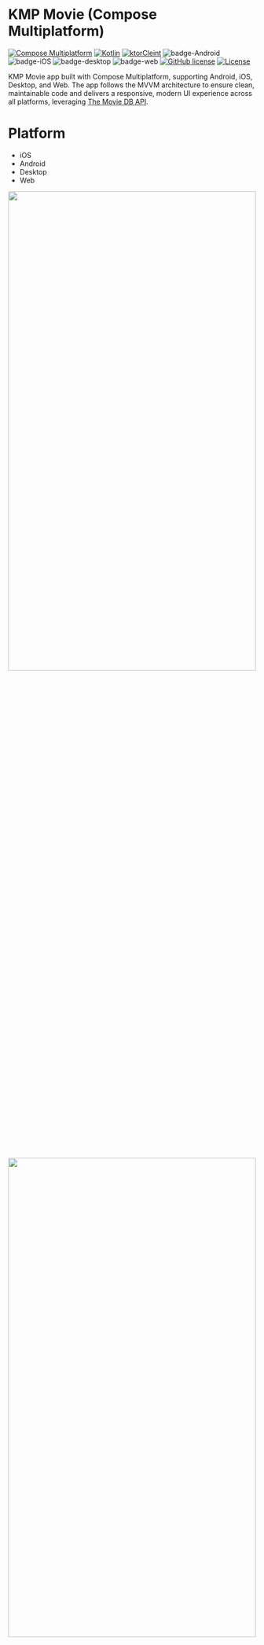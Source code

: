 # KMP Movie (Compose Multiplatform)

[![Compose Multiplatform](https://img.shields.io/badge/Compose%20Multiplatform-v1.9.1-green)](https://developer.android.com/jetpack/compose)
[![Kotlin](https://img.shields.io/badge/Kotlin-2.2.21-blue.svg?style=flat&logo=kotlin)](https://kotlinlang.org)
[![ktorCleint](https://img.shields.io/badge/ktor_client-3.3.1-pink)](https://ktor.io/docs/welcome.html)
![badge-Android](https://img.shields.io/badge/Platform-Android-brightgreen)
![badge-iOS](https://img.shields.io/badge/Platform-iOS-lightgray)
![badge-desktop](http://img.shields.io/badge/Platform-Desktop-4D76CD.svg?style=flat)
![badge-web](https://img.shields.io/badge/Platform-Web-blueviolet.svg?style=flat)
[![GitHub license](https://img.shields.io/badge/license-Apache%20License%202.0-blue.svg?style=flat)](https://www.apache.org/licenses/LICENSE-2.0)
<a href="https://github.com/piashcse"><img alt="License" src="https://img.shields.io/static/v1?label=GitHub&message=piashcse&color=C51162"/></a>

KMP Movie app built with Compose Multiplatform, supporting Android, iOS, Desktop, and Web. The app
follows the MVVM architecture to ensure clean, maintainable code and delivers a responsive, modern
UI experience across all platforms, leveraging [The Movie DB API](https://www.themoviedb.org). </br>

# Platform

- iOS
- Android
- Desktop
- Web

<p float="center">
  <img width="100%" height="50%" src="https://github.com/piashcse/kmm-movie/blob/master/screenshots/Screenshot 2024-11-06-movie.png"/> </br></br>
  <img width="100%" height="50%" src="https://github.com/piashcse/kmm-movie/blob/master/screenshots/Screenshot 2024-11-06-detail.png" /></br></br>
  <img width="100%" height="50%" src="https://github.com/piashcse/kmm-movie/blob/master/screenshots/Screen Recording 2024-11-06.gif" />
</p>

# Main Features

### Movies
- 🎞 Now Playing, Popular, Top Rated & Upcoming movie sections
- 🔍 Movie Detail Pages with Cast & Crew
- 🎯 Recommended Movies
- 🔍 Search Movies
- 👤 Artist/Actor Detail Page with navigation from movie cast

### TV Series
- 📺 Airing Today, On The Air, Popular & Upcoming TV series sections
- 🔍 TV Series Detail Pages with Cast & Crew
- 🎯 Recommended TV Series
- 🔍 Search TV Series
- 👤 Artist/Actor Detail Page with navigation from TV series cast

### Celebrity
- 🌟 Popular and Trending Celebrities/Persons sections
- 🔍 Celebrity Search functionality
- 👤 Celebrity Detail Page with navigation from movie/tv cast
### Common Features
- 🧭 **Bottom Navigation**
- 🚦 **Navigation Rail**
- 📄 **Pagination** supports for all platforms 

## Architecture

- **MVVM Architecture (Model - ComposableView - ViewModel)**

<p float="left">
  <img width="100%" height="60%" src="https://github.com/piashcse/kmm-movie/blob/master/screenshots/mvvm_architecture.png" />
</p>

## API Key 🔑

You will need to provide a developer key to fetch the data from TMDB API.

* Generate a new key (v3 auth) from [here](https://www.themoviedb.org/settings/api). Copy the key
  and go back to the project.
* Add a new entry in `local.properties` file:

```kotlin
API_KEY=superSecretSampleApiKeyOf32Chars
```
#### ⚠️ If you haven’t generated an API key yet, feel free to use the demo key below for development use only.

```kotlin
API_KEY=59cd6896d8432f9c69aed9b86b9c2931
```

## Built With 🛠

- [Compose Multiplatform](https://github.com/JetBrains/compose-multiplatform) - Compose
  Multiplatform, a modern UI framework for Kotlin that makes building performant and beautiful user
  interfaces.
- [PreCompose](https://github.com/Tlaster/PreCompose) - Compose Multiplatform Navigation && State
  Management
- [Ktor Client](https://ktor.io/docs/welcome.html) - Ktor includes a multiplatform asynchronous HTTP
  client, which allows you to make requests and handle responses.
- [Koin](https://insert-koin.io/) - A pragmatic lightweight dependency injection framework for Kotlin
- [kotlinx.serialization](https://github.com/Kotlin/kotlinx.serialization) - Kotlin multiplatform /
  multi-format reflectionless serialization
- [View Model](https://developer.android.com/topic/libraries/architecture/viewmodel) - The ViewModel
  class is a business logic or screen level state holder. It exposes state to the UI and
  encapsulates related business logic
- [Coroutines](https://kotlinlang.org/docs/reference/coroutines-overview.html) - For asynchronous
  and more.
- [Flow](https://kotlin.github.io/kotlinx.coroutines/kotlinx-coroutines-core/kotlinx.coroutines.flow/-flow/) -
  A cold asynchronous data stream that sequentially emits values and completes normally or with an
  exception.
- [Landscapist](https://github.com/skydoves/landscapist) - 🌻 A pluggable, highly optimized Jetpack
  Compose and Kotlin Multiplatform image loading library that fetches and displays network images
  with Glide, Coil, and Fresco.
- [Android Studio](https://developer.android.com/studio/intro) - Android Studio is the official
  Integrated Development Environment (IDE) for Android app development.
- [XCode](https://developer.apple.com/xcode/) - Xcode 14 includes everything you need to develop,
  test, and distribute apps across all Apple platforms.

## Before running!

- check your system with [KDoctor](https://github.com/Kotlin/kdoctor)
- install JDK 11 or higher on your machine
- add `local.properties` file to the project root and set a path to Android SDK there

### Android

To run the application on Android device/emulator:

- open the project in Android Studio and run the imported android run configuration

To build the application bundle:

- run `./gradlew :composeApp:assembleDebug`
- find `.apk` file in `composeApp/build/outputs/apk/debug/composeApp-debug.apk`
  Run android simulator UI tests: `./gradlew :composeApp:pixel5Check`

### iOS

To run the application on an iPhone device/simulator:

- Open `iosApp/iosApp.xcproject` in Xcode and run standard configuration
- Or
  use [Kotlin Multiplatform Mobile plugin](https://plugins.jetbrains.com/plugin/14936-kotlin-multiplatform-mobile)
  for Android Studio
  Run iOS simulator UI tests: `./gradlew :composeApp:iosSimulatorArm64Test`

### Desktop

- Run the desktop application: `./gradlew :composeApp:run`
- Run desktop UI tests: `./gradlew :composeApp:jvmTest`

### Web

- Before running make sure you have `yarn 1.22.22`
- Run the web application: `./gradlew wasmJsBrowserDevelopmentRun`

## Project structure

### [`composeApp`](/composeApp)

This is a Kotlin module that contains the logic common for all platforms.
This shared module is where you write your Compose Multiplatform code. In
`composeApp/src/commonMain/kotlin/App.kt`, you can find the shared root `@Composable` function for
your app.
It uses Gradle as the build system. You can add dependencies and change settings in
`composeApp/build.gradle.kts`. The shared module builds into platform-specific libraries:
- Android library for Android
- Framework for iOS
- JVM library for Desktop
- JavaScript library for Web

#### Complete `composeApp` directory structure

The complete structure of the `composeApp` module showing all platform-specific directories:

```
composeApp/
├── build.gradle.kts
├── src/
│   ├── androidMain/
│   │   ├── kotlin/
│   │   ├── res/
│   │   │   ├── drawable/
│   │   │   ├── drawable-v24/
│   │   │   ├── mipmap-anydpi-v26/
│   │   │   ├── mipmap-hdpi/
│   │   │   ├── mipmap-mdpi/
│   │   │   ├── mipmap-xhdpi/
│   │   │   ├── mipmap-xxhdpi/
│   │   │   ├── mipmap-xxxhdpi/
│   │   │   └── values/
│   │   └── AndroidManifest.xml
│   ├── commonMain/
│   │   ├── composeResources/
│   │   │   ├── drawable/
│   │   │   └── values/
│   │   └── kotlin/
│   │       ├── constant/
│   │       │   └── AppConstant.kt
│   │       ├── data/
│   │       │   ├── model/
│   │       │   │   ├── artist/
│   │       │   │   ├── celebrities/
│   │       │   │   ├── movie_detail/
│   │       │   │   ├── tv_detail/
│   │       │   │   ├── BaseModel.kt
│   │       │   │   ├── MovieItem.kt
│   │       │   │   └── TvSeriesItem.kt
│   │       │   ├── remote/
│   │       │   │   ├── ApiClient.kt
│   │       │   │   ├── ApiInterface.kt
│   │       │   │   └── ApiService.kt
│   │       │   └── repository/
│   │       │       └── Repository.kt
│   │       ├── di/
│   │       │   ├── AppModule.kt
│   │       │   ├── KoinApplication.kt
│   │       │   ├── KoinInitializer.kt
│   │       │   └── PlatformModule.kt
│   │       ├── navigation/
│   │       │   ├── NavGraph.kt
│   │       │   └── NavigationScreen.kt
│   │       ├── theme/
│   │       │   ├── Color.kt
│   │       │   ├── Shape.kt
│   │       │   ├── Theme.kt
│   │       │   └── Type.kt
│   │       ├── ui/
│   │       │   ├── component/
│   │       │   ├── screens/
│   │       │   └── App.kt
│   │       └── utils/
│   │           ├── network/
│   │           ├── CommonExtension.kt
│   │           ├── Platform.kt
│   │           ├── UIExtension.kt
│   │           └── Utils.kt
│   ├── desktopMain/
│   │   └── kotlin/
│   ├── iosMain/
│   │   └── kotlin/
│   └── wasmJsMain/
│       ├── kotlin/
│       └── resources/
```

### [`androidApp`](/composeApp/src/androidMain/)

This is a Kotlin module that builds into an Android application. It uses Gradle as the build system.
The `androidApp` module depends on and uses the shared module as a regular Android library.

### [`iosApp`](/composeApp/src/iosMain/)

This is an Xcode project that builds into an iOS application. It depends on and uses the shared
module as a regular iOS framework.

## Acknowledgements

- [Kotlin Multiplatform Wizard](https://kmp.jetbrains.com/) For Starter template

## 👨 Developed By

<a href="https://twitter.com/piashcse" target="_blank">
  <img src="https://avatars.githubusercontent.com/piashcse" width="90" align="left">
</a>

**Mehedi Hassan Piash**

[![Twitter](https://img.shields.io/badge/-Twitter-1DA1F2?logo=x&logoColor=white&style=for-the-badge)](https://twitter.com/piashcse)
[![Medium](https://img.shields.io/badge/-Medium-00AB6C?logo=medium&logoColor=white&style=for-the-badge)](https://medium.com/@piashcse)
[![Linkedin](https://img.shields.io/badge/-LinkedIn-0077B5?logo=linkedin&logoColor=white&style=for-the-badge)](https://www.linkedin.com/in/piashcse/)
[![Web](https://img.shields.io/badge/-Web-0073E6?logo=appveyor&logoColor=white&style=for-the-badge)](https://piashcse.github.io/)
[![Blog](https://img.shields.io/badge/-Blog-0077B5?logo=readme&logoColor=white&style=for-the-badge)](https://piashcse.blogspot.com)

# License

```
Copyright 2024 piashcse (Mehedi Hassan Piash)

Licensed under the Apache License, Version 2.0 (the "License");
you may not use this file except in compliance with the License.
You may obtain a copy of the License at

    http://www.apache.org/licenses/LICENSE-2.0

Unless required by applicable law or agreed to in writing, software
distributed under the License is distributed on an "AS IS" BASIS,
WITHOUT WARRANTIES OR CONDITIONS OF ANY KIND, either express or implied.
See the License for the specific language governing permissions and
limitations under the License.
```
